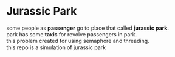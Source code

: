 # Jurassic Park

some people as **passenger** go to place that called **jurassic park**.<br>
park has some **taxis** for revolve passengers in park.<br>
this problem created for using semaphore and threading.<br>
this repo is a simulation of jurassic park
